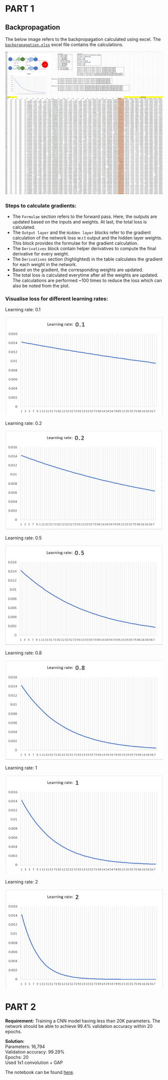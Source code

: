 # PART 1
## Backpropagation  

The below image refers to the backpropagation calculated using excel. The [`backpropagation.xlsx`](./Backpropagation.xlsx) excel file contains the calculations.

<img src="./images/Backpropagation.png" />

### Steps to calculate gradients:
- The `Formulae` section refers to the forward pass. Here, the outputs are updated based on the inputs and weights. At last, the total loss is calculated.
- The `Output layer` and the `Hidden layer` blocks refer to the gradient calculation of the network loss w.r.t output and the hidden layer weights. This block provides the formulae for the gradient calculation.
- The `Derivatives` block contain helper derivatives to compute the final derivative for every weight.
- The `Derivatives` section (highlighted) in the table calculates the gradient for each weight in the network.
- Based on the gradient, the corresponding weights are updated.
- The total loss is calculated everytime after all the weights are updated. The calculations are performed ~100 times to reduce the loss which can also be noted from the plot.

### Visualise loss for different learning rates:
Learning rate: 0.1  

<img src="./images/LR_0.1.png" />

Learning rate: 0.2  

<img src="./images/LR_0.2.png" />

Learning rate: 0.5  

<img src="./images/LR_0.5.png" />

Learning rate: 0.8  

<img src="./images/LR_0.8.png" />

Learning rate: 1  

<img src="./images/LR_1.png" />

Learning rate: 2  

<img src="./images/LR_2.png" />

# PART 2
**Requirement:** Training a CNN model having less than 20K parameters. The network should be able to achieve 99.4% validation accuracy within 20 epochs.

**Solution:**  
Parameters: 16,794  
Validation accuracy: 99.29%  
Epochs: 20  
Used 1x1 convolution + GAP

The notebook can be found [here](./S6.ipynb).